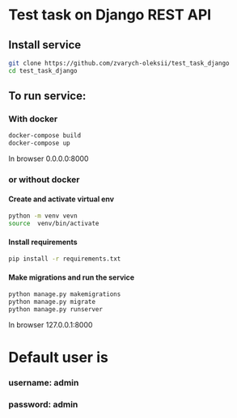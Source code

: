 # Test task on Django REST API
## Install service
```bash
git clone https://github.com/zvarych-oleksii/test_task_django
cd test_task_django
```

## To run service:
### With docker
```bash
docker-compose build
docker-compose up
```

In browser 0.0.0.0:8000

### or without docker
#### Create and activate virtual env
```bash
python -m venv vevn
source  venv/bin/activate
```
#### Install requirements 
```bash
pip install -r requirements.txt 
```

#### Make migrations and run the service 
```bash
python manage.py makemigrations
python manage.py migrate 
python manage.py runserver
```

In browser 127.0.0.1:8000

# Default user is
### username: admin
### password: admin
